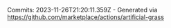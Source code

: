 Commits: 2023-11-26T21:20:11.359Z - Generated via https://github.com/marketplace/actions/artificial-grass
<br>
